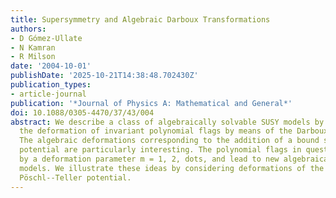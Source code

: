 ```yaml
---
title: Supersymmetry and Algebraic Darboux Transformations
authors:
- D Gómez-Ullate
- N Kamran
- R Milson
date: '2004-10-01'
publishDate: '2025-10-21T14:38:48.702430Z'
publication_types:
- article-journal
publication: '*Journal of Physics A: Mathematical and General*'
doi: 10.1088/0305-4470/37/43/004
abstract: We describe a class of algebraically solvable SUSY models by considering
  the deformation of invariant polynomial flags by means of the Darboux transformation.
  The algebraic deformations corresponding to the addition of a bound state to a shape-invariant
  potential are particularly interesting. The polynomial flags in question are indexed
  by a deformation parameter m = 1, 2, dots, and lead to new algebraically solvable
  models. We illustrate these ideas by considering deformations of the hyperbolic
  Pöschl--Teller potential.
---
```

